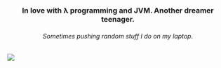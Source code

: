 <h3 align="center">In love with λ programming and JVM. Another dreamer teenager.</h3>
<h6 align="center">Sometimes pushing random stuff I do on my laptop.</h6>
<img align="middle" src="https://external-content.duckduckgo.com/iu/?u=https%3A%2F%2F78.media.tumblr.com%2Fe8bef5aa5b0e40ac9a7cfc70913dfe6d%2Ftumblr_p2r73breut1vtm42eo1_540.gif&f=1&nofb=1">

<!--
**threadlly/threadlly** is a ✨ _special_ ✨ repository because its `README.md` (this file) appears on your GitHub profile.



Here are some ideas to get you started:

- 🔭 I’m currently working on ...
- 🌱 I’m currently learning ...
- 👯 I’m looking to collaborate on ...
- 🤔 I’m looking for help with ...
- 💬 Ask me about ...
- 📫 How to reach me: ...
- 😄 Pronouns: ...
- ⚡ Fun fact: ...
-->
